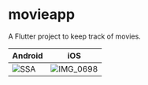 # movieapp

A Flutter project to keep track of movies.

| Android        | iOS           |
| ------------- |:-------------:|
| ![SSA](https://user-images.githubusercontent.com/28763093/137867216-02845cbe-ea3a-4c41-b6e7-c19a50353d42.jpg) | ![IMG_0698](https://user-images.githubusercontent.com/28763093/137865503-51aa529e-545b-4ee4-a2e1-57a57d86da48.png) |
